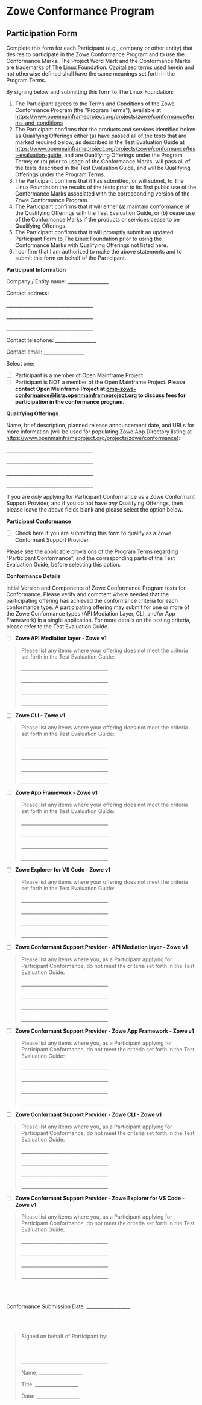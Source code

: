 # Zowe Conformance Program

## Participation Form

Complete this form for each Participant (e.g., company or other entity) that desires to participate in the Zowe Conformance Program and to use the Conformance Marks. The Project Word Mark and the Conformance Marks are trademarks of The Linux Foundation. Capitalized terms used herein and not otherwise defined shall have the same meanings set forth in the Program Terms.

By signing below and submitting this form to The Linux Foundation:

1.  The Participant agrees to the Terms and Conditions of the Zowe Conformance Program (the "Program Terms"), available at <https://www.openmainframeproject.org/projects/zowe/conformance/terms-and-conditions>
2.  The Participant confirms that the products and services identified below as Qualifying Offerings either (a) have passed all of the tests that are marked required below, as described in the Test Evaluation Guide at <https://www.openmainframeproject.org/projects/zowe/conformance/test-evaluation-guide>, and are Qualifying Offerings under the Program Terms; or (b) prior to usage of the Conformance Marks, will pass all of the tests described in the Test Evaluation Guide, and will be Qualifying Offerings under the Program Terms.
3.  The Participant confirms that it has submitted, or will submit, to The Linux Foundation the results of the tests prior to its first public use of the Conformance Marks associated with the corresponding version of the Zowe Conformance Program.
4.  The Participant confirms that it will either (a) maintain conformance of the Qualifying Offerings with the Test Evaluation Guide, or (b) cease use of the Conformance Marks if the products or services cease to be Qualifying Offerings.
5.  The Participant confirms that it will promptly submit an updated Participant Form to The Linux Foundation prior to using the Conformance Marks with Qualifying Offerings not listed here.
6.  I confirm that I am authorized to make the above statements and to submit this form on behalf of the Participant.

**Participant Information**

Company / Entity name: \_\_\_\_\_\_\_\_\_\_\_\_\_\_\_\_\_

Contact address:

\_\_\_\_\_\_\_\_\_\_\_\_\_\_\_\_\_\_\_\_\_\_\_\_\_\_\_\_\_\_\_\_\_\_\_\_

\_\_\_\_\_\_\_\_\_\_\_\_\_\_\_\_\_\_\_\_\_\_\_\_\_\_\_\_\_\_\_\_\_\_\_\_

\_\_\_\_\_\_\_\_\_\_\_\_\_\_\_\_\_\_\_\_\_\_\_\_\_\_\_\_\_\_\_\_\_\_\_\_

Contact telephone: \_\_\_\_\_\_\_\_\_\_\_\_\_\_\_\_\_

Contact email: \_\_\_\_\_\_\_\_\_\_\_\_\_\_\_\_\_

Select one:

- [ ] Participant is a member of Open Mainframe Project
- [ ] Participant is NOT a member of the Open Mainframe Project. **Please contact Open Mainframe Project at <omp-zowe-conformance@lists.openmainframeproject.org> to discuss fees for participation in the conformance program.**

**Qualifying Offerings**

Name, brief description, planned release announcement date, and URLs for more information (will be used for populating Zowe App Directory listing at <https://www.openmainframeproject.org/projects/zowe/conformance>):

\_\_\_\_\_\_\_\_\_\_\_\_\_\_\_\_\_\_\_\_\_\_\_\_\_\_\_\_\_\_\_\_\_\_\_\_

\_\_\_\_\_\_\_\_\_\_\_\_\_\_\_\_\_\_\_\_\_\_\_\_\_\_\_\_\_\_\_\_\_\_\_\_

\_\_\_\_\_\_\_\_\_\_\_\_\_\_\_\_\_\_\_\_\_\_\_\_\_\_\_\_\_\_\_\_\_\_\_\_

\_\_\_\_\_\_\_\_\_\_\_\_\_\_\_\_\_\_\_\_\_\_\_\_\_\_\_\_\_\_\_\_\_\_\_\_

If you are _only_ applying for Participant Conformance as a Zowe Conformant Support Provider, and if you do not have _any_ Qualifying Offerings, then please leave the above fields blank and please select the option below.

**Participant Conformance**

- [ ] Check here if you are submitting this form to qualify as a Zowe Conformant Support Provider.

Please see the applicable provisions of the Program Terms regarding "Participant Conformance", and the corresponding parts of the Test Evaluation Guide, before selecting this option.

**Conformance Details**

Initial Version and Components of Zowe Conformance Program tests for Conformance. Please verify and comment where needed that the participating offering has achieved the conformance criteria for each conformance type. A participating offering may submit for one or more of the Zowe Conformance types (API Mediation Layer, CLI, and/or App Framework) in a single application. For more details on the testing criteria, please refer to the Test Evaluation Guide.

- [ ] **Zowe API Mediation layer - Zowe v1**

> Please list any items where your offering does not meet the criteria set forth in the Test Evaluation Guide:
>
> \_\_\_\_\_\_\_\_\_\_\_\_\_\_\_\_\_\_\_\_\_\_\_\_\_\_\_\_\_\_\_\_\_\_\_\_
>
> \_\_\_\_\_\_\_\_\_\_\_\_\_\_\_\_\_\_\_\_\_\_\_\_\_\_\_\_\_\_\_\_\_\_\_\_
>
> \_\_\_\_\_\_\_\_\_\_\_\_\_\_\_\_\_\_\_\_\_\_\_\_\_\_\_\_\_\_\_\_\_\_\_\_
>
> \_\_\_\_\_\_\_\_\_\_\_\_\_\_\_\_\_\_\_\_\_\_\_\_\_\_\_\_\_\_\_\_\_\_\_\_

- [ ] **Zowe CLI - Zowe v1**

> Please list any items where your offering does not meet the criteria set forth in the Test Evaluation Guide:
>
> \_\_\_\_\_\_\_\_\_\_\_\_\_\_\_\_\_\_\_\_\_\_\_\_\_\_\_\_\_\_\_\_\_\_\_\_
>
> \_\_\_\_\_\_\_\_\_\_\_\_\_\_\_\_\_\_\_\_\_\_\_\_\_\_\_\_\_\_\_\_\_\_\_\_
>
> \_\_\_\_\_\_\_\_\_\_\_\_\_\_\_\_\_\_\_\_\_\_\_\_\_\_\_\_\_\_\_\_\_\_\_\_
>
> \_\_\_\_\_\_\_\_\_\_\_\_\_\_\_\_\_\_\_\_\_\_\_\_\_\_\_\_\_\_\_\_\_\_\_\_

- [ ] **Zowe App Framework - Zowe v1**

> Please list any items where your offering does not meet the criteria set forth in the Test Evaluation Guide:
>
> \_\_\_\_\_\_\_\_\_\_\_\_\_\_\_\_\_\_\_\_\_\_\_\_\_\_\_\_\_\_\_\_\_\_\_\_
>
> \_\_\_\_\_\_\_\_\_\_\_\_\_\_\_\_\_\_\_\_\_\_\_\_\_\_\_\_\_\_\_\_\_\_\_\_
>
> \_\_\_\_\_\_\_\_\_\_\_\_\_\_\_\_\_\_\_\_\_\_\_\_\_\_\_\_\_\_\_\_\_\_\_\_
>
> \_\_\_\_\_\_\_\_\_\_\_\_\_\_\_\_\_\_\_\_\_\_\_\_\_\_\_\_\_\_\_\_\_\_\_\_

- [ ] **Zowe Explorer for VS Code - Zowe v1**

> Please list any items where your offering does not meet the criteria set forth in the Test Evaluation Guide:
>
> \_\_\_\_\_\_\_\_\_\_\_\_\_\_\_\_\_\_\_\_\_\_\_\_\_\_\_\_\_\_\_\_\_\_\_\_
>
> \_\_\_\_\_\_\_\_\_\_\_\_\_\_\_\_\_\_\_\_\_\_\_\_\_\_\_\_\_\_\_\_\_\_\_\_
>
> \_\_\_\_\_\_\_\_\_\_\_\_\_\_\_\_\_\_\_\_\_\_\_\_\_\_\_\_\_\_\_\_\_\_\_\_
>
> \_\_\_\_\_\_\_\_\_\_\_\_\_\_\_\_\_\_\_\_\_\_\_\_\_\_\_\_\_\_\_\_\_\_\_\_

- [ ] **Zowe Conformant Support Provider - API Mediation layer - Zowe v1**

> Please list any items where you, as a Participant applying for Participant Conformance, do not meet the criteria set forth in the Test Evaluation Guide:
>
> \_\_\_\_\_\_\_\_\_\_\_\_\_\_\_\_\_\_\_\_\_\_\_\_\_\_\_\_\_\_\_\_\_\_\_\_
>
> \_\_\_\_\_\_\_\_\_\_\_\_\_\_\_\_\_\_\_\_\_\_\_\_\_\_\_\_\_\_\_\_\_\_\_\_
>
> \_\_\_\_\_\_\_\_\_\_\_\_\_\_\_\_\_\_\_\_\_\_\_\_\_\_\_\_\_\_\_\_\_\_\_\_
>
> \_\_\_\_\_\_\_\_\_\_\_\_\_\_\_\_\_\_\_\_\_\_\_\_\_\_\_\_\_\_\_\_\_\_\_\_

- [ ] **Zowe Conformant Support Provider - Zowe App Framework - Zowe v1**

> Please list any items where you, as a Participant applying for Participant Conformance, do not meet the criteria set forth in the Test Evaluation Guide:
>
> \_\_\_\_\_\_\_\_\_\_\_\_\_\_\_\_\_\_\_\_\_\_\_\_\_\_\_\_\_\_\_\_\_\_\_\_
>
> \_\_\_\_\_\_\_\_\_\_\_\_\_\_\_\_\_\_\_\_\_\_\_\_\_\_\_\_\_\_\_\_\_\_\_\_
>
> \_\_\_\_\_\_\_\_\_\_\_\_\_\_\_\_\_\_\_\_\_\_\_\_\_\_\_\_\_\_\_\_\_\_\_\_
>
> \_\_\_\_\_\_\_\_\_\_\_\_\_\_\_\_\_\_\_\_\_\_\_\_\_\_\_\_\_\_\_\_\_\_\_\_

- [ ] **Zowe Conformant Support Provider - Zowe CLI - Zowe v1**

> Please list any items where you, as a Participant applying for Participant Conformance, do not meet the criteria set forth in the Test Evaluation Guide:
>
> \_\_\_\_\_\_\_\_\_\_\_\_\_\_\_\_\_\_\_\_\_\_\_\_\_\_\_\_\_\_\_\_\_\_\_\_
>
> \_\_\_\_\_\_\_\_\_\_\_\_\_\_\_\_\_\_\_\_\_\_\_\_\_\_\_\_\_\_\_\_\_\_\_\_
>
> \_\_\_\_\_\_\_\_\_\_\_\_\_\_\_\_\_\_\_\_\_\_\_\_\_\_\_\_\_\_\_\_\_\_\_\_
>
> \_\_\_\_\_\_\_\_\_\_\_\_\_\_\_\_\_\_\_\_\_\_\_\_\_\_\_\_\_\_\_\_\_\_\_\_

- [ ] **Zowe Conformant Support Provider - Zowe Explorer for VS Code - Zowe v1**

> Please list any items where you, as a Participant applying for Participant Conformance, do not meet the criteria set forth in the Test Evaluation Guide:
>
> \_\_\_\_\_\_\_\_\_\_\_\_\_\_\_\_\_\_\_\_\_\_\_\_\_\_\_\_\_\_\_\_\_\_\_\_
>
> \_\_\_\_\_\_\_\_\_\_\_\_\_\_\_\_\_\_\_\_\_\_\_\_\_\_\_\_\_\_\_\_\_\_\_\_
>
> \_\_\_\_\_\_\_\_\_\_\_\_\_\_\_\_\_\_\_\_\_\_\_\_\_\_\_\_\_\_\_\_\_\_\_\_
>
> \_\_\_\_\_\_\_\_\_\_\_\_\_\_\_\_\_\_\_\_\_\_\_\_\_\_\_\_\_\_\_\_\_\_\_\_

<br><br>

Conformance Submission Date: \_\_\_\_\_\_\_\_\_\_\_\_\_\_\_\_\_\_

<br><br>

> Signed on behalf of Participant by:
>
> <br><br>
> \_\_\_\_\_\_\_\_\_\_\_\_\_\_\_\_\_\_\_\_\_\_\_\_\_\_\_\_\_\_\_\_\_\_\_\_
>
>
> Name: \_\_\_\_\_\_\_\_\_\_\_\_\_\_\_\_\_\_
>
>
> Title: \_\_\_\_\_\_\_\_\_\_\_\_\_\_\_\_\_\_
>
>
> Date: \_\_\_\_\_\_\_\_\_\_\_\_\_\_\_\_\_\_

